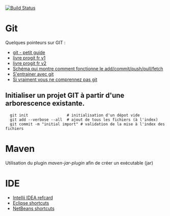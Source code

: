 [![Build Status](https://travis-ci.org/lmazardo/bataille_navale.svg?branch=master)](https://travis-ci.org/lmazardo/bataille_navale)


Git
===
Quelques pointeurs sur GIT :
 * [git - petit guide](http://rogerdudler.github.io/git-guide/index.fr.html)
 * [livre progit fr v1](http://git-scm.com/book/fr/v1)
 * [livre progit fr v2](http://git-scm.com/book/en/v2)
 * [Schéma qui montre comment fonctionne le add/commit/push/pull/fetch](http://assets.osteele.com/images/2008/git-transport.png)
 * [S'entrainer avec git](http://www.wei-wang.com/ExplainGitWithD3)
 * [Si vraiment vous ne comprennez pas git](https://imgs.xkcd.com/comics/git.png)
 
Initialiser un projet GIT à partir d'une arborescence existante.
----------------------------------------------------------------
```
  git init                 # initialisation d'un dépot vide
  git add --verbose --all  # ajout de tous les fichiers (à l'index)
  git commit -m "initial import" # validation de la mise à l'index des fichiers
```

Maven
=====
Utilisation du plugin *maven-jar-plugin* afin de créer un exécutable (jar)

IDE
===
 * [Intellij IDEA refcard](https://www.jetbrains.com/idea/docs/IntelliJIDEA_ReferenceCard.pdf)
 * [Eclipse shortcuts](https://github.com/pellaton/eclipse-cheatsheet/blob/master/eclipse4.3/eclipse-shortcuts-4.3.0.pdf?raw=true)
 * [NetBeans shortcuts](https://netbeans.org/project_downloads/usersguide/shortcuts-80.pdf)
 
